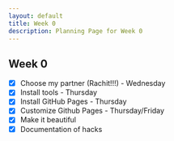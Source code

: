 ```yaml
---
layout: default
title: Week 0
description: Planning Page for Week 0
---
```


## Week 0

- [x] Choose my partner (Rachit!!!) - Wednesday
- [x] Install tools - Thursday
- [x] Install GitHub Pages - Thursday
- [x] Customize Github Pages - Thursday/Friday
- [x] Make it beautiful
- [x] Documentation of hacks
